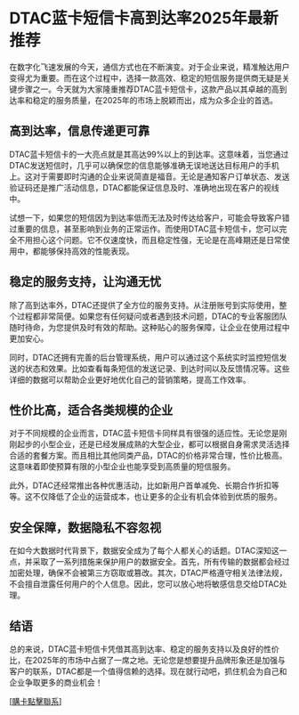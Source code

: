 # DTAC蓝卡短信卡高到达率2025年最新推荐

在数字化飞速发展的今天，通信方式也在不断演变。对于企业来说，精准触达用户变得尤为重要。而在这个过程中，选择一款高效、稳定的短信服务提供商无疑是关键步骤之一。今天就为大家隆重推荐DTAC蓝卡短信卡，这款产品以其卓越的高到达率和稳定的服务质量，在2025年的市场上脱颖而出，成为众多企业的首选。

## 高到达率，信息传递更可靠

DTAC蓝卡短信卡的一大亮点就是其高达99%以上的到达率。这意味着，当您通过DTAC发送短信时，几乎可以确保您的信息能够准确无误地送达目标用户的手机上。这对于需要即时沟通的企业来说简直是福音。无论是通知客户订单状态、发送验证码还是推广活动信息，DTAC都能保证信息及时、准确地出现在客户的视线中。

试想一下，如果您的短信因为到达率低而无法及时传达给客户，可能会导致客户错过重要的信息，甚至影响到业务的正常运作。而使用DTAC蓝卡短信卡，您可以完全不用担心这个问题。它不仅速度快，而且稳定性强，无论是在高峰期还是日常使用中，都能够保持高效的性能表现。

## 稳定的服务支持，让沟通无忧

除了高到达率外，DTAC还提供了全方位的服务支持。从注册账号到实际使用，整个过程都非常简便。如果您有任何疑问或者遇到技术问题，DTAC的专业客服团队随时待命，为您提供及时有效的帮助。这种贴心的服务保障，让企业在使用过程中更加安心。

同时，DTAC还拥有完善的后台管理系统，用户可以通过这个系统实时监控短信发送的状态和效果。比如查看每条短信的发送记录、到达时间以及反馈情况等。这些详细的数据可以帮助企业更好地优化自己的营销策略，提高工作效率。

## 性价比高，适合各类规模的企业

对于不同规模的企业而言，DTAC蓝卡短信卡同样具有很强的适应性。无论您是刚刚起步的小型企业，还是已经发展成熟的大型企业，都可以根据自身需求灵活选择合适的套餐方案。而且相比其他同类产品，DTAC的价格非常合理，性价比极高。这意味着即使预算有限的小型企业也能享受到高质量的短信服务。

此外，DTAC还经常推出各种优惠活动，比如新用户首单减免、长期合作折扣等等。这不仅降低了企业的运营成本，也让更多的企业有机会体验到优质的服务。

## 安全保障，数据隐私不容忽视

在如今大数据时代背景下，数据安全成为了每个人都关心的话题。DTAC深知这一点，并采取了一系列措施来保护用户的数据安全。首先，所有传输的数据都会经过加密处理，确保不会被第三方窃取或篡改。其次，DTAC严格遵守相关法律法规，不会擅自泄露任何用户的个人信息。因此，您可以放心地将敏感信息交给DTAC处理。

## 结语

总的来说，DTAC蓝卡短信卡凭借其高到达率、稳定的服务支持以及良好的性价比，在2025年的市场中占据了一席之地。无论您是想要提升品牌形象还是加强与客户的联系，DTAC都是一个值得信赖的选择。现在就行动吧，抓住机会为自己和企业争取更多的商业机会！

[[購卡點擊聯系](https://t.me/s/SXDXQF)]
